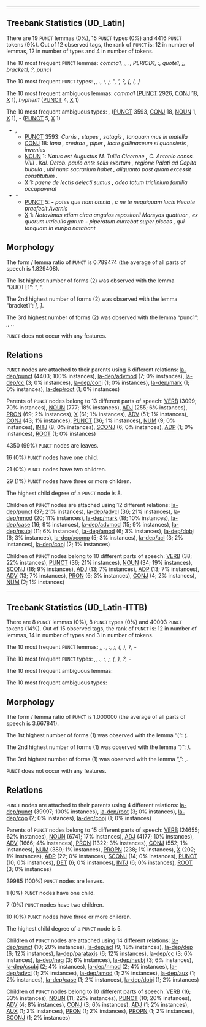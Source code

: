

--------------------------------------------------------------------------------

## Treebank Statistics (UD_Latin)

There are 19 `PUNCT` lemmas (0%), 15 `PUNCT` types (0%) and 4416 `PUNCT` tokens (9%).
Out of 12 observed tags, the rank of `PUNCT` is: 12 in number of lemmas, 12 in number of types and 4 in number of tokens.

The 10 most frequent `PUNCT` lemmas: <em>comma1, ,, ., PERIOD1, :, quote1, ;, bracket1, ?, punc1</em>

The 10 most frequent `PUNCT` types:  <em>,, ., :, ;, ", ', ?, [, (, ]</em>

The 10 most frequent ambiguous lemmas: <em>comma1</em> ([PUNCT]() 2926, [CONJ]() 18, [X]() 1), <em>hyphen1</em> ([PUNCT]() 4, [X]() 1)

The 10 most frequent ambiguous types:  <em>,</em> ([PUNCT]() 3593, [CONJ]() 18, [NOUN]() 1, [X]() 1), <em>-</em> ([PUNCT]() 5, [X]() 1)


* <em>,</em>
  * [PUNCT]() 3593: <em>Curris <b>,</b> stupes <b>,</b> satagis <b>,</b> tanquam mus in matella</em>
  * [CONJ]() 18: <em>lana , credrae , piper <b>,</b> lacte gallinaceum si quaesieris , invenies</em>
  * [NOUN]() 1: <em>Natus est Augustus M. Tullio Cicerone <b>,</b> C. Antonio conss. VIIII . Kal. Octob. paulo ante solis exortum , regione Palati ad Capita bubula , ubi nunc sacrarium habet , aliquanto post quam excessit constitutum .</em>
  * [X]() 1: <em>paene de lectis deiecti sumus <b>,</b> adeo totum triclinium familia occupaverat</em>
* <em>-</em>
  * [PUNCT]() 5: <em><b>-</b> potes que nam omnia , c ne te nequiquam lucis Hecate praefecit Avernis</em>
  * [X]() 1: <em>Notavimus etiam circa angulos repositorii Marsyas quattuor , ex quorum utriculis garum <b>-</b> piperatum currebat super pisces , qui tanquam in euripo natabant</em>

## Morphology

The form / lemma ratio of `PUNCT` is 0.789474 (the average of all parts of speech is 1.829408).

The 1st highest number of forms (2) was observed with the lemma “QUOTE1”: <em>", '</em>.

The 2nd highest number of forms (2) was observed with the lemma “bracket1”: <em>[, ]</em>.

The 3rd highest number of forms (2) was observed with the lemma “punc1”: <em>,, .</em>.

`PUNCT` does not occur with any features.


## Relations

`PUNCT` nodes are attached to their parents using 6 different relations: [la-dep/punct]() (4403; 100% instances), [la-dep/advmod]() (7; 0% instances), [la-dep/cc]() (3; 0% instances), [la-dep/conj]() (1; 0% instances), [la-dep/mark]() (1; 0% instances), [la-dep/root]() (1; 0% instances)

Parents of `PUNCT` nodes belong to 13 different parts of speech: [VERB]() (3099; 70% instances), [NOUN]() (777; 18% instances), [ADJ]() (255; 6% instances), [PRON]() (69; 2% instances), [X]() (61; 1% instances), [ADV]() (51; 1% instances), [CONJ]() (43; 1% instances), [PUNCT]() (36; 1% instances), [NUM]() (9; 0% instances), [INTJ]() (8; 0% instances), [SCONJ]() (6; 0% instances), [ADP]() (1; 0% instances), [ROOT]() (1; 0% instances)

4350 (99%) `PUNCT` nodes are leaves.

16 (0%) `PUNCT` nodes have one child.

21 (0%) `PUNCT` nodes have two children.

29 (1%) `PUNCT` nodes have three or more children.

The highest child degree of a `PUNCT` node is 8.

Children of `PUNCT` nodes are attached using 12 different relations: [la-dep/punct]() (37; 21% instances), [la-dep/advcl]() (36; 21% instances), [la-dep/nmod]() (20; 11% instances), [la-dep/mark]() (18; 10% instances), [la-dep/case]() (16; 9% instances), [la-dep/advmod]() (15; 9% instances), [la-dep/nsubj]() (11; 6% instances), [la-dep/amod]() (6; 3% instances), [la-dep/dobj]() (6; 3% instances), [la-dep/xcomp]() (5; 3% instances), [la-dep/acl]() (3; 2% instances), [la-dep/conj]() (2; 1% instances)

Children of `PUNCT` nodes belong to 10 different parts of speech: [VERB]() (38; 22% instances), [PUNCT]() (36; 21% instances), [NOUN]() (34; 19% instances), [SCONJ]() (16; 9% instances), [ADJ]() (13; 7% instances), [ADP]() (13; 7% instances), [ADV]() (13; 7% instances), [PRON]() (6; 3% instances), [CONJ]() (4; 2% instances), [NUM]() (2; 1% instances)



--------------------------------------------------------------------------------

## Treebank Statistics (UD_Latin-ITTB)

There are 8 `PUNCT` lemmas (0%), 8 `PUNCT` types (0%) and 40003 `PUNCT` tokens (14%).
Out of 15 observed tags, the rank of `PUNCT` is: 12 in number of lemmas, 14 in number of types and 3 in number of tokens.

The 10 most frequent `PUNCT` lemmas: <em>,, ., :, ;, (, ), ?, -</em>

The 10 most frequent `PUNCT` types:  <em>,, ., :, ;, (, ), ?, -</em>

The 10 most frequent ambiguous lemmas: 

The 10 most frequent ambiguous types:  



## Morphology

The form / lemma ratio of `PUNCT` is 1.000000 (the average of all parts of speech is 3.667841).

The 1st highest number of forms (1) was observed with the lemma “(”: <em>(</em>.

The 2nd highest number of forms (1) was observed with the lemma “)”: <em>)</em>.

The 3rd highest number of forms (1) was observed with the lemma “,”: <em>,</em>.

`PUNCT` does not occur with any features.


## Relations

`PUNCT` nodes are attached to their parents using 4 different relations: [la-dep/punct]() (39997; 100% instances), [la-dep/root]() (3; 0% instances), [la-dep/cop]() (2; 0% instances), [la-dep/conj]() (1; 0% instances)

Parents of `PUNCT` nodes belong to 15 different parts of speech: [VERB]() (24655; 62% instances), [NOUN]() (6741; 17% instances), [ADJ]() (4177; 10% instances), [ADV]() (1666; 4% instances), [PRON]() (1322; 3% instances), [CONJ]() (552; 1% instances), [NUM]() (389; 1% instances), [PROPN]() (238; 1% instances), [X]() (202; 1% instances), [ADP]() (22; 0% instances), [SCONJ]() (14; 0% instances), [PUNCT]() (10; 0% instances), [DET]() (6; 0% instances), [INTJ]() (6; 0% instances), [ROOT]() (3; 0% instances)

39985 (100%) `PUNCT` nodes are leaves.

1 (0%) `PUNCT` nodes have one child.

7 (0%) `PUNCT` nodes have two children.

10 (0%) `PUNCT` nodes have three or more children.

The highest child degree of a `PUNCT` node is 5.

Children of `PUNCT` nodes are attached using 14 different relations: [la-dep/punct]() (10; 20% instances), [la-dep/acl]() (9; 18% instances), [la-dep/dep]() (6; 12% instances), [la-dep/parataxis]() (6; 12% instances), [la-dep/cc]() (3; 6% instances), [la-dep/neg]() (3; 6% instances), [la-dep/nsubj]() (3; 6% instances), [la-dep/csubj]() (2; 4% instances), [la-dep/nmod]() (2; 4% instances), [la-dep/advcl]() (1; 2% instances), [la-dep/amod]() (1; 2% instances), [la-dep/aux]() (1; 2% instances), [la-dep/case]() (1; 2% instances), [la-dep/dobj]() (1; 2% instances)

Children of `PUNCT` nodes belong to 10 different parts of speech: [VERB]() (16; 33% instances), [NOUN]() (11; 22% instances), [PUNCT]() (10; 20% instances), [ADV]() (4; 8% instances), [CONJ]() (3; 6% instances), [ADJ]() (1; 2% instances), [AUX]() (1; 2% instances), [PRON]() (1; 2% instances), [PROPN]() (1; 2% instances), [SCONJ]() (1; 2% instances)

